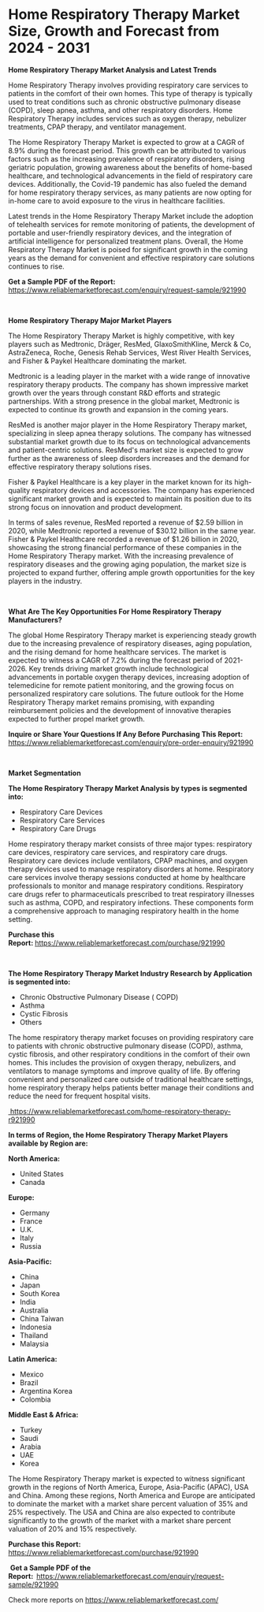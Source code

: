 <p><h1>Home Respiratory Therapy Market Size, Growth and Forecast from 2024 - 2031</h1></p><p><strong>Home Respiratory Therapy Market Analysis and Latest Trends</strong></p>
<p><p>Home Respiratory Therapy involves providing respiratory care services to patients in the comfort of their own homes. This type of therapy is typically used to treat conditions such as chronic obstructive pulmonary disease (COPD), sleep apnea, asthma, and other respiratory disorders. Home Respiratory Therapy includes services such as oxygen therapy, nebulizer treatments, CPAP therapy, and ventilator management.</p><p>The Home Respiratory Therapy Market is expected to grow at a CAGR of 8.9% during the forecast period. This growth can be attributed to various factors such as the increasing prevalence of respiratory disorders, rising geriatric population, growing awareness about the benefits of home-based healthcare, and technological advancements in the field of respiratory care devices. Additionally, the Covid-19 pandemic has also fueled the demand for home respiratory therapy services, as many patients are now opting for in-home care to avoid exposure to the virus in healthcare facilities.</p><p>Latest trends in the Home Respiratory Therapy Market include the adoption of telehealth services for remote monitoring of patients, the development of portable and user-friendly respiratory devices, and the integration of artificial intelligence for personalized treatment plans. Overall, the Home Respiratory Therapy Market is poised for significant growth in the coming years as the demand for convenient and effective respiratory care solutions continues to rise.</p></p>
<p><strong>Get a Sample PDF of the Report:&nbsp;</strong> <a href="https://www.reliablemarketforecast.com/enquiry/request-sample/921990">https://www.reliablemarketforecast.com/enquiry/request-sample/921990</a></p>
<p>&nbsp;</p>
<p><strong>Home Respiratory Therapy Major Market Players</strong></p>
<p><p>The Home Respiratory Therapy Market is highly competitive, with key players such as Medtronic, Dräger, ResMed, GlaxoSmithKline, Merck & Co, AstraZeneca, Roche, Genesis Rehab Services, West River Health Services, and Fisher & Paykel Healthcare dominating the market. </p><p>Medtronic is a leading player in the market with a wide range of innovative respiratory therapy products. The company has shown impressive market growth over the years through constant R&D efforts and strategic partnerships. With a strong presence in the global market, Medtronic is expected to continue its growth and expansion in the coming years.</p><p>ResMed is another major player in the Home Respiratory Therapy market, specializing in sleep apnea therapy solutions. The company has witnessed substantial market growth due to its focus on technological advancements and patient-centric solutions. ResMed's market size is expected to grow further as the awareness of sleep disorders increases and the demand for effective respiratory therapy solutions rises.</p><p>Fisher & Paykel Healthcare is a key player in the market known for its high-quality respiratory devices and accessories. The company has experienced significant market growth and is expected to maintain its position due to its strong focus on innovation and product development.</p><p>In terms of sales revenue, ResMed reported a revenue of $2.59 billion in 2020, while Medtronic reported a revenue of $30.12 billion in the same year. Fisher & Paykel Healthcare recorded a revenue of $1.26 billion in 2020, showcasing the strong financial performance of these companies in the Home Respiratory Therapy market. With the increasing prevalence of respiratory diseases and the growing aging population, the market size is projected to expand further, offering ample growth opportunities for the key players in the industry.</p></p>
<p>&nbsp;</p>
<p><strong>What Are The Key Opportunities For Home Respiratory Therapy Manufacturers?</strong></p>
<p><p>The global Home Respiratory Therapy market is experiencing steady growth due to the increasing prevalence of respiratory diseases, aging population, and the rising demand for home healthcare services. The market is expected to witness a CAGR of 7.2% during the forecast period of 2021-2026. Key trends driving market growth include technological advancements in portable oxygen therapy devices, increasing adoption of telemedicine for remote patient monitoring, and the growing focus on personalized respiratory care solutions. The future outlook for the Home Respiratory Therapy market remains promising, with expanding reimbursement policies and the development of innovative therapies expected to further propel market growth.</p></p>
<p><strong>Inquire or Share Your Questions If Any Before Purchasing This Report:</strong> <a href="https://www.reliablemarketforecast.com/enquiry/pre-order-enquiry/921990">https://www.reliablemarketforecast.com/enquiry/pre-order-enquiry/921990</a></p>
<p>&nbsp;</p>
<p><strong>Market Segmentation</strong></p>
<p><strong>The Home Respiratory Therapy Market Analysis by types is segmented into:</strong></p>
<p><ul><li>Respiratory Care Devices</li><li>Respiratory Care Services</li><li>Respiratory Care Drugs</li></ul></p>
<p><p>Home respiratory therapy market consists of three major types: respiratory care devices, respiratory care services, and respiratory care drugs. Respiratory care devices include ventilators, CPAP machines, and oxygen therapy devices used to manage respiratory disorders at home. Respiratory care services involve therapy sessions conducted at home by healthcare professionals to monitor and manage respiratory conditions. Respiratory care drugs refer to pharmaceuticals prescribed to treat respiratory illnesses such as asthma, COPD, and respiratory infections. These components form a comprehensive approach to managing respiratory health in the home setting.</p></p>
<p><strong>Purchase this Report:&nbsp;</strong><a href="https://www.reliablemarketforecast.com/purchase/921990">https://www.reliablemarketforecast.com/purchase/921990</a></p>
<p>&nbsp;</p>
<p><strong>The Home Respiratory Therapy Market Industry Research by Application is segmented into:</strong></p>
<p><ul><li>Chronic Obstructive Pulmonary Disease ( COPD)</li><li>Asthma</li><li>Cystic Fibrosis</li><li>Others</li></ul></p>
<p><p>The home respiratory therapy market focuses on providing respiratory care to patients with chronic obstructive pulmonary disease (COPD), asthma, cystic fibrosis, and other respiratory conditions in the comfort of their own homes. This includes the provision of oxygen therapy, nebulizers, and ventilators to manage symptoms and improve quality of life. By offering convenient and personalized care outside of traditional healthcare settings, home respiratory therapy helps patients better manage their conditions and reduce the need for frequent hospital visits.</p></p>
<p><a href="https://www.reliablemarketforecast.com/home-respiratory-therapy-r921990">&nbsp;https://www.reliablemarketforecast.com/home-respiratory-therapy-r921990</a></p>
<p><strong>In terms of Region, the Home Respiratory Therapy Market Players available by Region are:</strong></p>
<p>
    <p> <strong> North America: </strong>
        <ul>
            <li>United States</li>
            <li>Canada</li>
        </ul>
        </p> 
    <p> <strong> Europe: </strong>
        <ul>
            <li>Germany</li>
            <li>France</li>
            <li>U.K.</li>
            <li>Italy</li>
            <li>Russia</li>
        </ul>
        </p> 
    <p> <strong> Asia-Pacific: </strong>
        <ul>
            <li>China</li>
            <li>Japan</li>
            <li>South Korea</li>
            <li>India</li>
            <li>Australia</li>
            <li>China Taiwan</li>
            <li>Indonesia</li>
            <li>Thailand</li>
            <li>Malaysia</li>
        </ul>
        </p> 
    <p> <strong> Latin America: </strong>
        <ul>
            <li>Mexico</li>
            <li>Brazil</li>
            <li>Argentina Korea</li>
            <li>Colombia</li>
        </ul>
        </p> 
    <p> <strong> Middle East & Africa: </strong>
        <ul>
            <li>Turkey</li>
            <li>Saudi</li>
            <li>Arabia</li>
            <li>UAE</li>
            <li>Korea</li>
        </ul>
    </p>
    </p>
<p><p>The Home Respiratory Therapy market is expected to witness significant growth in the regions of North America, Europe, Asia-Pacific (APAC), USA and China. Among these regions, North America and Europe are anticipated to dominate the market with a market share percent valuation of 35% and 25% respectively. The USA and China are also expected to contribute significantly to the growth of the market with a market share percent valuation of 20% and 15% respectively.</p></p>
<p><strong>Purchase this Report: </strong><a href="https://www.reliablemarketforecast.com/purchase/921990">https://www.reliablemarketforecast.com/purchase/921990</a></p>
<p>&nbsp;<strong>Get a Sample PDF of the Report:&nbsp;&nbsp;</strong><a href="https://www.reliablemarketforecast.com/enquiry/request-sample/921990">https://www.reliablemarketforecast.com/enquiry/request-sample/921990</a></p>
<p><strong></strong></p>
<p>Check more reports on <a href="https://www.reliablemarketforecast.com/">https://www.reliablemarketforecast.com/</a></p>